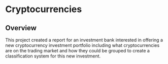 # Cryptocurrencies
## Overview
This project created a report for an investment bank interested in offering a new cryptocurrency investment portfolio including what cryptocurrencies are on the trading market and how they could be grouped to create a classification system for this new investment.
